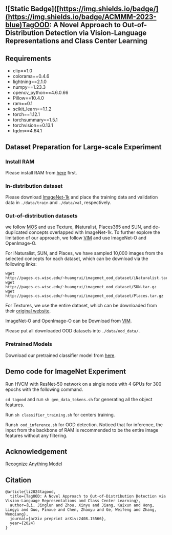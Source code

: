 ## ![Static Badge]([https://img.shields.io/badge/](https://img.shields.io/badge/ACMMM-2023-blue)TagOOD: A Novel Approach to Out-of-Distribution Detection via Vision-Language Representations and Class Center Learning


## Requirements
- clip==1.0
- colorama==0.4.6
- lightning==2.1.0
- numpy==1.23.3
- opencv_python==4.6.0.66
- Pillow==10.4.0
- ram==0.1
- scikit_learn==1.1.2
- torch==1.12.1
- torchsummary==1.5.1
- torchvision==0.13.1
- tqdm==4.64.1


## Dataset Preparation for Large-scale Experiment

### Install RAM

Please install RAM from [here](https://github.com/xinyu1205/recognize-anything) first.

### In-distribution dataset
Please download [ImageNet-1k](http://www.image-net.org/challenges/LSVRC/2012/index) and place the training data and validation data in ```./data/train``` and ```./data/val```, respectively.

### Out-of-distribution datasets
we follow [MOS](https://github.com/deeplearning-wisc/large_scale_ood) and use Texture, iNaturalist, Places365 and SUN,  and de-duplicated concepts overlapped with ImageNet-1k. To further explore the limitation of our approach, we follow [VIM](https://github.com/haoqiwang/vim) and use ImageNet-O and OpenImage-O. 

For iNaturalist, SUN, and Places, we have sampled 10,000 images from the selected concepts for each dataset, which can be download via the following links:
```
wget http://pages.cs.wisc.edu/~huangrui/imagenet_ood_dataset/iNaturalist.tar.gz
wget http://pages.cs.wisc.edu/~huangrui/imagenet_ood_dataset/SUN.tar.gz
wget http://pages.cs.wisc.edu/~huangrui/imagenet_ood_dataset/Places.tar.gz
```
For Textures, we use the entire dataset, which can be downloaded from their [original website](https://www.robots.ox.ac.uk/~vgg/data/dtd/).

ImageNet-O and OpenImage-O can be Download from [VIM](https://github.com/haoqiwang/vim).

Please put all downloaded OOD datasets into ```./data/ood_data/```. 

### Pretrained Models

Download our pretrained classifier model from [here](https://drive.google.com/file/d/1TeIg8qgN--1BoOENm8q68umNVpOjDYuF/view?usp=drive_link).

## Demo code for ImageNet Experiment

Run HVCM with ResNet-50 network on a single node with 4 GPUs for 300 epochs with the following command. 

```cd tagood``` and
run ```sh gen_data_tokens.sh``` for generating all the object features.

Run ```sh classifier_training.sh``` for centers training.

Run```sh ood_inference.sh``` for OOD detection. Noticed that for inference, the input from the backbone of RAM is recommended to be the entire image features without any filtering.


## Acknowledgement
[Recognize Anything Model](https://github.com/xinyu1205/recognize-anything)

## Citation
```
@article{li2024tagood,
  title={TagOOD: A Novel Approach to Out-of-Distribution Detection via Vision-Language Representations and Class Center Learning},
  author={Li, Jinglun and Zhou, Xinyu and Jiang, Kaixun and Hong, Lingyi and Guo, Pinxue and Chen, Zhaoyu and Ge, Weifeng and Zhang, Wenqiang},
  journal={arXiv preprint arXiv:2408.15566},
  year={2024}
}
```
